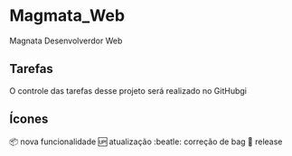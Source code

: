 # Magmata_Web
Magnata Desenvolverdor Web

## Tarefas

O controle das tarefas desse projeto será realizado no GitHubgi

## Ícones

:package: nova funcionalidade
:up: atualização
:beatle: correção de bag
:checkered_flag: release
